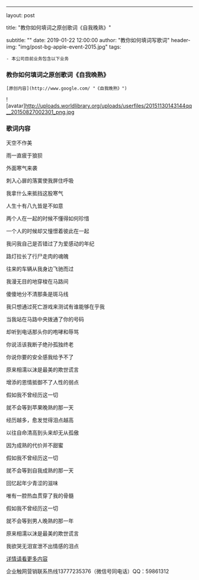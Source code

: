 ---

layout:     post

title:      "教你如何填词之原创歌词《自我晚熟》"

subtitle:   ""
date:       2019-01-22 12:00:00
author:     "教你如何填词写歌词"
header-img: "img/post-bg-apple-event-2015.jpg"
tags:

    - 本公司目前业务包含以下业务

### 教你如何填词之原创歌词《自我晚熟》

```
[原创内容](http://www.google.com/ "《自我晚熟》")
```

![avatar]http://uploads.worldlibrary.org/uploads/userfiles/20151130143144qq__20150827002301_png.jpg


### 歌词内容

天空不作美

雨一直疲于狼狈

外面寒气来袭

刺入心扉的落寞使我屏住呼吸

我拿什么来抵挡这股寒气

人生十有八九皆是不如意

两个人在一起的时候不懂得如何珍惜

一个人的时候却又憧憬着彼此在一起

我问我自己是否错过了为爱感动的年纪

路灯拉长了行尸走肉的魂魄

往来的车辆从我身边飞驰而过

我漫无目的地穿梭在马路间

傻傻地分不清那条是斑马线

我只想通过死亡游戏来测试有谁能够在乎我

当我站在马路中央拨通了你的号码

却听到电话那头你的咆哮和辱骂

你说活该我断子绝孙孤独终老

你说你要的安全感我给予不了

原来相濡以沫是最美的欺世谎言

增添的恩情抵御不了人性的弱点

假如我不曾经历这一切

就不会等到苹果晚熟的那一天

经历越多，愈发觉得泪点越高

以往自命清高到头来却无从孤傲

因为成熟的代价并不甜蜜

假如我不曾经历这一切

就不会等到自我成熟的那一天

回忆起年少青涩的滋味

唯有一腔热血贯穿了我的骨髓

假如我不曾经历这一切

就不会等到男人晚熟的那一年

原来相濡以沫是最美的欺世谎言

我欲哭无泪宣泄不出情感的泪点



[详情请看更多内容](http://www.google.com/ "《自我晚熟》")

企业触网营销联系热线13777235376（微信号同电话）QQ：59861312
